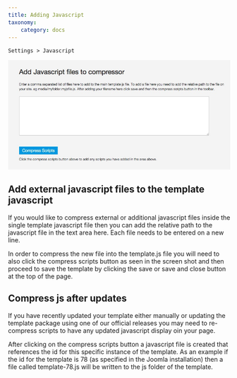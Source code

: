```yaml
---
title: Adding Javascript
taxonomy:
    category: docs
---
```


	Settings > Javascript

![Javascript Compressor](/images/documentation/performance/javascript-compressor.jpg)

## Add external javascript files to the template javascript
If you would like to compress external or additional javascript files inside the single template javascript file then you can add the relative path to the javascript file in the text area here. Each file needs to be entered on a new line.

In order to compress the new file into the template.js file you will need to also click the compress scripts button as seen in the screen shot and then proceed to save the template by clicking the save or save and close button at the top of the page.

## Compress js after updates
If you have recently updated your template either manually or updating the template package using one of our official releases you may need to re-compress scripts to have any updated javascript display oin your page.

After clicking on the compress scripts button a javascript file is created that references the id for this specific instance of the template. As an example if the id for the template is 78 (as specified in the Joomla installation) then a file called template-78.js will be written to the js folder of the template.
